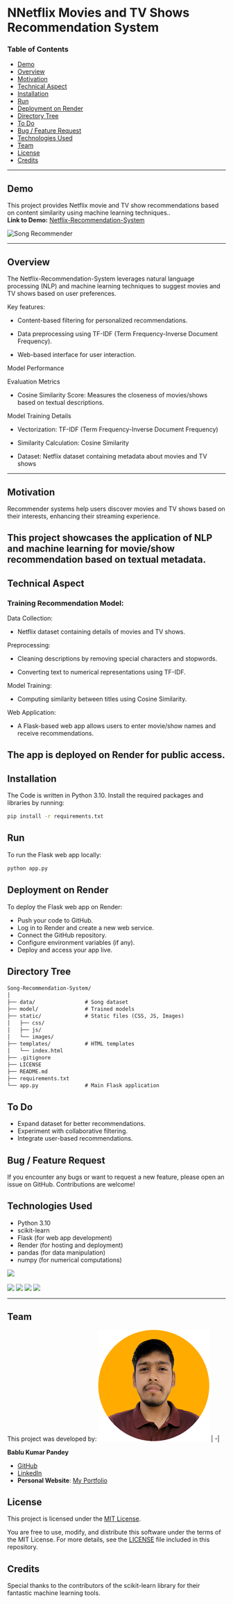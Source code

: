 # NNetflix Movies and TV Shows Recommendation System

### Table of Contents
- [Demo](#demo)
- [Overview](#overview)
- [Motivation](#motivation)
- [Technical Aspect](#technical-aspect)
- [Installation](#installation)
- [Run](#run)
- [Deployment on Render](#deployment-on-render)
- [Directory Tree](#directory-tree)
- [To Do](#to-do)
- [Bug / Feature Request](#bug--feature-request)
- [Technologies Used](#technologies-used)
- [Team](#team)
- [License](#license)
- [Credits](#credits)

---
## Demo
This project provides Netflix movie and TV show recommendations based on content similarity using machine learning techniques..<br>
**Link to Demo:** [Netflix-Recommendation-System](#) 





![Song Recommender](https://i.imgur.com/IP32cfX.jpeg)

---

## Overview
The Netflix-Recommendation-System leverages natural language processing (NLP) and machine learning techniques to suggest movies and TV shows based on user preferences.

Key features:

- Content-based filtering for personalized recommendations.

- Data preprocessing using TF-IDF (Term Frequency-Inverse Document Frequency).

- Web-based interface for user interaction.

Model Performance

Evaluation Metrics

- Cosine Similarity Score: Measures the closeness of movies/shows based on textual descriptions.

Model Training Details

- Vectorization: TF-IDF (Term Frequency-Inverse Document Frequency)

- Similarity Calculation: Cosine Similarity

- Dataset: Netflix dataset containing metadata about movies and TV shows

---

## Motivation
Recommender systems help users discover movies and TV shows based on their interests, enhancing their streaming experience.

This project showcases the application of NLP and machine learning for movie/show recommendation based on textual metadata.
---

## Technical Aspect
### Training Recommendation Model:
Data Collection:

- Netflix dataset containing details of movies and TV shows.

Preprocessing:

- Cleaning descriptions by removing special characters and stopwords.

- Converting text to numerical representations using TF-IDF.

Model Training:

- Computing similarity between titles using Cosine Similarity.

Web Application:

- A Flask-based web app allows users to enter movie/show names and receive recommendations.

The app is deployed on Render for public access.
---

## Installation
The Code is written in Python 3.10. Install the required packages and libraries by running:

```bash
pip install -r requirements.txt
```

## Run
To run the Flask web app locally:

```bash
python app.py
```

## Deployment on Render

To deploy the Flask web app on Render:
- Push your code to GitHub.
- Log in to Render and create a new web service.
- Connect the GitHub repository.
- Configure environment variables (if any).
- Deploy and access your app live.

## Directory Tree 
```
Song-Recommendation-System/
│
├── data/                # Song dataset
├── model/               # Trained models
├── static/              # Static files (CSS, JS, Images)
│   ├── css/
│   ├── js/
│   └── images/
├── templates/           # HTML templates
│   └── index.html
├── .gitignore
├── LICENSE
├── README.md
├── requirements.txt
└── app.py               # Main Flask application
```

## To Do

- Expand dataset for better recommendations.
- Experiment with collaborative filtering.
- Integrate user-based recommendations.

## Bug / Feature Request
If you encounter any bugs or want to request a new feature, please open an issue on GitHub. Contributions are welcome!

## Technologies Used
- Python 3.10
- scikit-learn
- Flask (for web app development)
- Render (for hosting and deployment)
- pandas (for data manipulation)
- numpy (for numerical computations)

![](https://forthebadge.com/images/badges/made-with-python.svg)

[<img target="_blank" src="https://upload.wikimedia.org/wikipedia/commons/thumb/0/05/Scikit_learn_logo_small.svg/260px-Scikit_learn_logo_small.svg.png" width=170>](https://pandas.pydata.org/docs/)
[<img target="_blank" src="https://miro.medium.com/v2/resize:fit:720/format:webp/0*RWkQ0Fziw792xa0S" width=170>](https://pandas.pydata.org/docs/)
[<img target="_blank" src="https://icon2.cleanpng.com/20180829/okc/kisspng-flask-python-web-framework-representational-state-flask-stickker-1713946755581.webp" width=170>](https://flask.palletsprojects.com/en/stable/) 
[<img target="_blank" src="https://upload.wikimedia.org/wikipedia/commons/thumb/3/31/NumPy_logo_2020.svg/512px-NumPy_logo_2020.svg.png" width=200>](https://numpy.org/doc/) 

---

## Team
This project was developed by:
[![Bablu kumar pandey](https://github.com/Creator-Turbo/images-/blob/main/resized_image.png?raw=true)](ressume_link) |
-|

**Bablu Kumar Pandey**

- [GitHub](https://github.com/Creator-Turbo)  
- [LinkedIn](https://www.linkedin.com/in/bablu-kumar-pandey-313764286/)
- **Personal Website**: [My Portfolio](https://creator-turbo.github.io/Creator-Turbo-Portfolio-website/)

## License

This project is licensed under the [MIT License](LICENSE).

You are free to use, modify, and distribute this software under the terms of the MIT License. For more details, see the [LICENSE](LICENSE) file included in this repository.

## Credits

Special thanks to the contributors of the scikit-learn library for their fantastic machine learning tools.